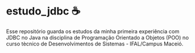 # estudo_jdbc ☕

Esse repositório guarda os estudos da minha primeira experiência com JDBC no Java na disciplina de Programação Orientado a Objetos (POO) 
no curso tècnico de Desenvolvimentos de Sistemas - IFAL/Campus Maceió.
